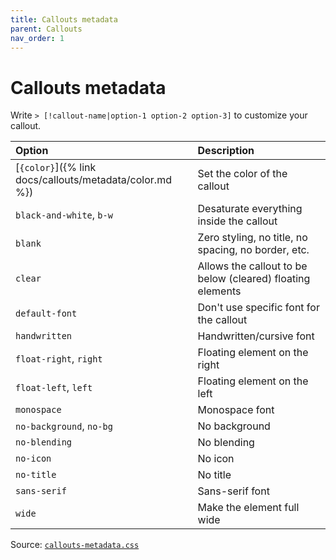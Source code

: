```yaml
---
title: Callouts metadata
parent: Callouts
nav_order: 1
---
```


# Callouts metadata

Write `> [!callout-name|option-1 option-2 option-3]` to customize your callout.

| Option                   | Description                                         |
|:-------------------------|:----------------------------------------------------|
| [`{color}`]({% link docs/callouts/metadata/color.md %}) | Set the color of the callout |
| `black-and-white`, `b-w` | Desaturate everything inside the callout            |
| `blank`                  | Zero styling, no title, no spacing, no border, etc. |
| `clear`                  | Allows the callout to be below (cleared) floating elements |
| `default-font`           | Don't use specific font for the callout             |
| `handwritten`            | Handwritten/cursive font                            |
| `float-right`, `right`   | Floating element on the right                       |
| `float-left`, `left`     | Floating element on the left                        |
| `monospace`              | Monospace font                                      |
| `no-background`, `no-bg` | No background                                       |
| `no-blending`            | No blending                                         |
| `no-icon`                | No icon                                             |
| `no-title`               | No title                                            |
| `sans-serif`             | Sans-serif font                                     |
| `wide`                   | Make the element full wide                          |

Source: [`callouts-metadata.css`](https://github.com/ElsaTam/obsidian-fancy-a-story/blob/main/snippets/editor/callouts/callouts-metadata.css)